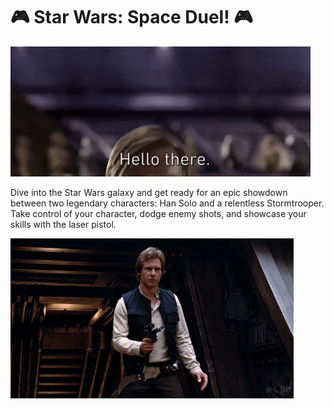# 🎮 Star Wars: Space Duel! 🎮

![Hello there](Img/hello_there.gif)

Dive into the Star Wars galaxy and get ready for an epic showdown between two legendary characters: Han Solo and a relentless Stormtrooper. Take control of your character, dodge enemy shots, and showcase your skills with the laser pistol.



![Han Solo](Img/han-solo.gif)
